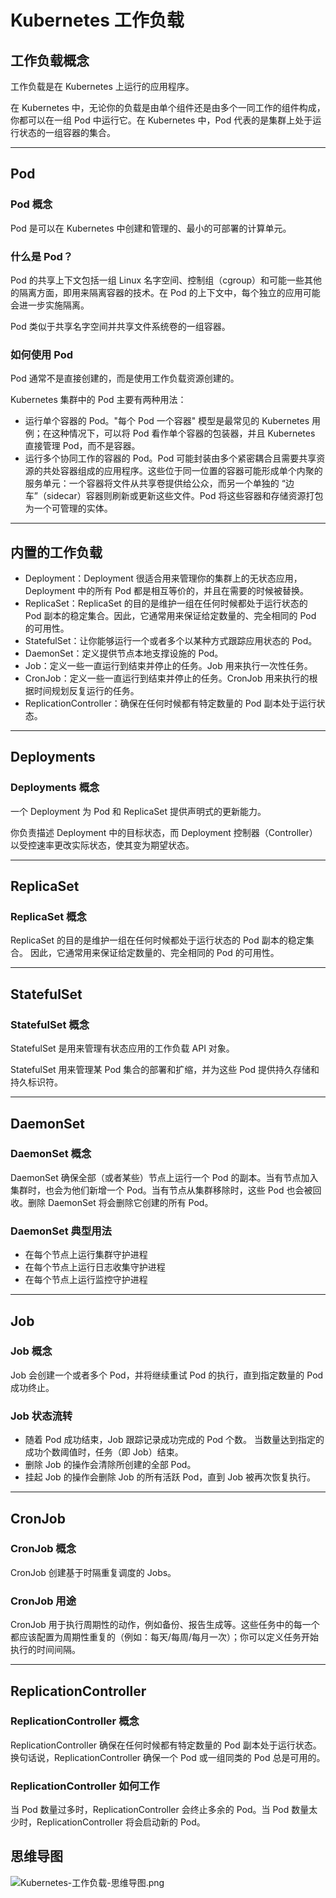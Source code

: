 # Kubernetes 工作负载

## 工作负载概念

工作负载是在 Kubernetes 上运行的应用程序。

在 Kubernetes 中，无论你的负载是由单个组件还是由多个一同工作的组件构成，你都可以在一组 Pod 中运行它。在 Kubernetes 中，Pod 代表的是集群上处于运行状态的一组容器的集合。

---

## Pod

### Pod 概念

Pod 是可以在 Kubernetes 中创建和管理的、最小的可部署的计算单元。

### 什么是 Pod？

Pod 的共享上下文包括一组 Linux 名字空间、控制组（cgroup）和可能一些其他的隔离方面，即用来隔离容器的技术。在 Pod 的上下文中，每个独立的应用可能会进一步实施隔离。

Pod 类似于共享名字空间并共享文件系统卷的一组容器。

### 如何使用 Pod

Pod 通常不是直接创建的，而是使用工作负载资源创建的。

Kubernetes 集群中的 Pod 主要有两种用法：

- 运行单个容器的 Pod。"每个 Pod 一个容器" 模型是最常见的 Kubernetes 用例；在这种情况下，可以将 Pod 看作单个容器的包装器，并且 Kubernetes 直接管理 Pod，而不是容器。
- 运行多个协同工作的容器的 Pod。Pod 可能封装由多个紧密耦合且需要共享资源的共处容器组成的应用程序。这些位于同一位置的容器可能形成单个内聚的服务单元：一个容器将文件从共享卷提供给公众，而另一个单独的 “边车”（sidecar）容器则刷新或更新这些文件。Pod 将这些容器和存储资源打包为一个可管理的实体。

---

## 内置的工作负载

- Deployment：Deployment 很适合用来管理你的集群上的无状态应用，Deployment 中的所有 Pod 都是相互等价的，并且在需要的时候被替换。
- ReplicaSet：ReplicaSet 的目的是维护一组在任何时候都处于运行状态的 Pod 副本的稳定集合。因此，它通常用来保证给定数量的、完全相同的 Pod 的可用性。
- StatefulSet：让你能够运行一个或者多个以某种方式跟踪应用状态的 Pod。
- DaemonSet：定义提供节点本地支撑设施的 Pod。
- Job：定义一些一直运行到结束并停止的任务。Job 用来执行一次性任务。
- CronJob：定义一些一直运行到结束并停止的任务。CronJob 用来执行的根据时间规划反复运行的任务。
- ReplicationController：确保在任何时候都有特定数量的 Pod 副本处于运行状态。

---

## Deployments

### Deployments 概念

一个 Deployment 为 Pod 和 ReplicaSet 提供声明式的更新能力。

你负责描述 Deployment 中的目标状态，而 Deployment 控制器（Controller）以受控速率更改实际状态，使其变为期望状态。

---

## ReplicaSet

### ReplicaSet 概念

ReplicaSet 的目的是维护一组在任何时候都处于运行状态的 Pod 副本的稳定集合。 因此，它通常用来保证给定数量的、完全相同的 Pod 的可用性。

---

## StatefulSet

### StatefulSet 概念

StatefulSet 是用来管理有状态应用的工作负载 API 对象。

StatefulSet 用来管理某 Pod 集合的部署和扩缩，并为这些 Pod 提供持久存储和持久标识符。

---

## DaemonSet

### DaemonSet 概念

DaemonSet 确保全部（或者某些）节点上运行一个 Pod 的副本。当有节点加入集群时，也会为他们新增一个 Pod。当有节点从集群移除时，这些 Pod 也会被回收。删除 DaemonSet 将会删除它创建的所有 Pod。

### DaemonSet 典型用法

- 在每个节点上运行集群守护进程
- 在每个节点上运行日志收集守护进程
- 在每个节点上运行监控守护进程

---

## Job

### Job 概念

Job 会创建一个或者多个 Pod，并将继续重试 Pod 的执行，直到指定数量的 Pod 成功终止。

### Job 状态流转

- 随着 Pod 成功结束，Job 跟踪记录成功完成的 Pod 个数。 当数量达到指定的成功个数阈值时，任务（即 Job）结束。
- 删除 Job 的操作会清除所创建的全部 Pod。
- 挂起 Job 的操作会删除 Job 的所有活跃 Pod，直到 Job 被再次恢复执行。

---

## CronJob

### CronJob 概念

CronJob 创建基于时隔重复调度的 Jobs。

### CronJob 用途

CronJob 用于执行周期性的动作，例如备份、报告生成等。这些任务中的每一个都应该配置为周期性重复的（例如：每天/每周/每月一次）；你可以定义任务开始执行的时间间隔。

---

## ReplicationController

### ReplicationController 概念

ReplicationController 确保在任何时候都有特定数量的 Pod 副本处于运行状态。换句话说，ReplicationController 确保一个 Pod 或一组同类的 Pod 总是可用的。

### ReplicationController 如何工作

当 Pod 数量过多时，ReplicationController 会终止多余的 Pod。当 Pod 数量太少时，ReplicationController 将会启动新的 Pod。

## 思维导图

![Kubernetes-工作负载-思维导图.png](https://cnymw.github.io/GolangStudy/docs/Kubernetes-工作负载/Kubernetes-工作负载-思维导图.png)
